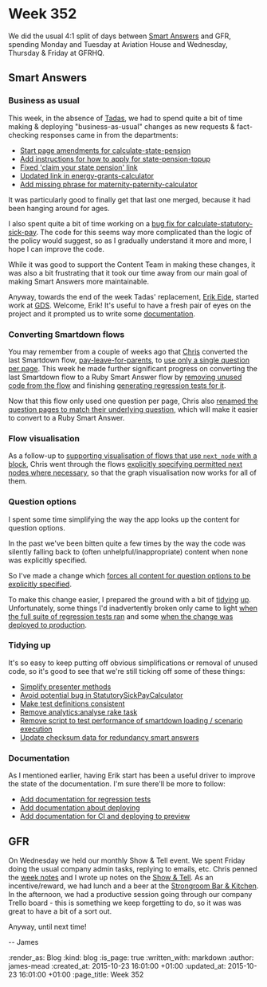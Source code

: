 Week 352
========

We did the usual 4:1 split of days between [Smart Answers][] and GFR, spending Monday and Tuesday at Aviation House and Wednesday, Thursday & Friday at GFRHQ.

## Smart Answers

### Business as usual

This week, in the absence of [Tadas][], we had to spend quite a bit of time making & deploying "business-as-usual" changes as new requests & fact-checking responses came in from the departments:

* [Start page amendments for calculate-state-pension][pr-1995]
* [Add instructions for how to apply for state-pension-topup][pr-1994]
* [Fixed 'claim your state pension' link][pr-1996]
* [Updated link in energy-grants-calculator][pr-1997]
* [Add missing phrase for maternity-paternity-calculator][pr-1835]

It was particularly good to finally get that last one merged, because it had been hanging around for ages.

I also spent quite a bit of time working on a [bug fix for calculate-statutory-sick-pay][pr-1998]. The code for this seems way more complicated than the logic of the policy would suggest, so as I gradually understand it more and more, I hope I can improve the code.

While it was good to support the Content Team in making these changes, it was also a bit frustrating that it took our time away from our main goal of making Smart Answers more maintainable.

Anyway, towards the end of the week Tadas' replacement, [Erik Eide][], started work at [GDS][]. Welcome, Erik! It's useful to have a fresh pair of eyes on the project and it prompted us to write some [documentation][].

### Converting Smartdown flows

You may remember from a couple of weeks ago that [Chris][] converted the last Smartdown flow, [pay-leave-for-parents][], to [use only a single question per page][pr-1977]. This week he made further significant progress on converting the last Smartdown flow to a Ruby Smart Answer flow by [removing unused code from the flow][pr-2006] and finishing [generating regression tests for it][pr-1986].

Now that this flow only used one question per page, Chris also [renamed the question pages to match their underlying question][pr-2018], which will make it easier to convert to a Ruby Smart Answer.

### Flow visualisation

As a follow-up to [supporting visualisation of flows that use `next_node` with a block][pr-1960], Chris went through the flows [explicitly specifying permitted next nodes where necessary][pr-2010], so that the graph visualisation now works for all of them.

### Question options

I spent some time simplifying the way the app looks up the content for question options.

In the past we've been bitten quite a few times by the way the code was silently falling back to (often unhelpful/inappropriate) content when none was explicitly specified.

So I've made a change which [forces all content for question options to be explicitly specified][pr-2005].

To make this change easier, I prepared the ground with a bit of [tidying][pr-2003] [up][pr-2011]. Unfortunately, some things I'd inadvertently broken only came to light [when the full suite of regression tests ran][pr-2009] and some [when the change was deployed to production][pr-2014].

### Tidying up

It's so easy to keep putting off obvious simplifications or removal of unused code, so it's good to see that we're still ticking off some of these things:

* [Simplify presenter methods][pr-1988]
* [Avoid potential bug in StatutorySickPayCalculator][pr-1979]
* [Make test definitions consistent][pr-1999]
* [Remove analytics:analyse rake task][pr-1984]
* [Remove script to test performance of smartdown loading / scenario execution][pr-1985]
* [Update checksum data for redundancy smart answers][pr-2004]

### Documentation

As I mentioned earlier, having Erik start has been a useful driver to improve the state of the documentation. I'm sure there'll be more to follow:

* [Add documentation for regression tests][pr-2000]
* [Add documentation about deploying][pr-2001]
* [Add documentation for CI and deploying to preview][pr-2007]

## GFR

On Wednesday we held our monthly Show & Tell event. We spent Friday doing the usual company admin tasks, replying to emails, etc. Chris penned the [week notes][week-351] and I wrote up notes on the [Show & Tell][show-and-tell-17]. As an incentive/reward, we had lunch and a beer at the [Strongroom Bar & Kitchen][]. In the afternoon, we had a productive session going through our company Trello board - this is something we keep forgetting to do, so it was was great to have a bit of a sort out.

Anyway, until next time!

-- James

[Smart Answers]: https://github.com/alphagov/smart-answers
[Tadas]: http://codeme.lt/
[Erik Eide]: https://github.com/er-ke-de
[GDS]: https://gds.blog.gov.uk/
[documentation]: #documentation
[Chris]: /chris-roos
[pay-leave-for-parents]: https://www.gov.uk/pay-leave-for-parents
[week-351]: http://gofreerange.com/week-351
[show-and-tell-17]: /show-and-tell-17
[Strongroom Bar & Kitchen]: http://www.strongroombar.com/

[pr-1835]: https://github.com/alphagov/smart-answers/pull/1835
[pr-1960]: https://github.com/alphagov/smart-answers/pull/1960
[pr-1977]: https://github.com/alphagov/smart-answers/pull/1977
[pr-1979]: https://github.com/alphagov/smart-answers/pull/1979
[pr-1984]: https://github.com/alphagov/smart-answers/pull/1984
[pr-1985]: https://github.com/alphagov/smart-answers/pull/1985
[pr-1986]: https://github.com/alphagov/smart-answers/pull/1986
[pr-1988]: https://github.com/alphagov/smart-answers/pull/1988
[pr-1994]: https://github.com/alphagov/smart-answers/pull/1994
[pr-1995]: https://github.com/alphagov/smart-answers/pull/1995
[pr-1996]: https://github.com/alphagov/smart-answers/pull/1996
[pr-1997]: https://github.com/alphagov/smart-answers/pull/1997
[pr-1998]: https://github.com/alphagov/smart-answers/pull/1998
[pr-1999]: https://github.com/alphagov/smart-answers/pull/1999
[pr-2000]: https://github.com/alphagov/smart-answers/pull/2000
[pr-2001]: https://github.com/alphagov/smart-answers/pull/2001
[pr-2003]: https://github.com/alphagov/smart-answers/pull/2003
[pr-2004]: https://github.com/alphagov/smart-answers/pull/2004
[pr-2005]: https://github.com/alphagov/smart-answers/pull/2005
[pr-2006]: https://github.com/alphagov/smart-answers/pull/2006
[pr-2007]: https://github.com/alphagov/smart-answers/pull/2007
[pr-2009]: https://github.com/alphagov/smart-answers/pull/2009
[pr-2010]: https://github.com/alphagov/smart-answers/pull/2010
[pr-2011]: https://github.com/alphagov/smart-answers/pull/2011
[pr-2014]: https://github.com/alphagov/smart-answers/pull/2014
[pr-2018]: https://github.com/alphagov/smart-answers/pull/2018

:render_as: Blog
:kind: blog
:is_page: true
:written_with: markdown
:author: james-mead
:created_at: 2015-10-23 16:01:00 +01:00
:updated_at: 2015-10-23 16:01:00 +01:00
:page_title: Week 352
